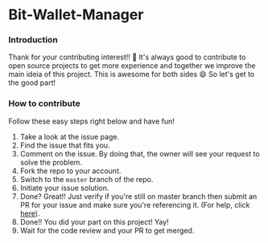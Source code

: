 # Bit-Wallet-Manager

### Introduction
Thank for your contributing interest!! :tada:
It's always good to contribute to open source projects to get more experience and together
we improve the main ideia of this project. This is awesome for both sides :smile:
So let's get to the good part!

### How to contribute

Follow these easy steps right below and have fun!

1. Take a look at the issue page.
2. Find the issue that fits you.
3. Comment on the issue. By doing that, the owner will see your request to solve the problem.
4. Fork the repo to your account.
5. Switch to the `master` branch of the repo.
6. Initiate your issue solution.
7. Done? Great!! Just verify if you're still on master branch then submit an PR for your issue and make sure you're referencing it. (For help, click [here](https://help.github.com/articles/creating-a-pull-request/)).
8. Done!! You did your part on this project! Yay! 
9. Wait for the code review and your PR to get merged.



